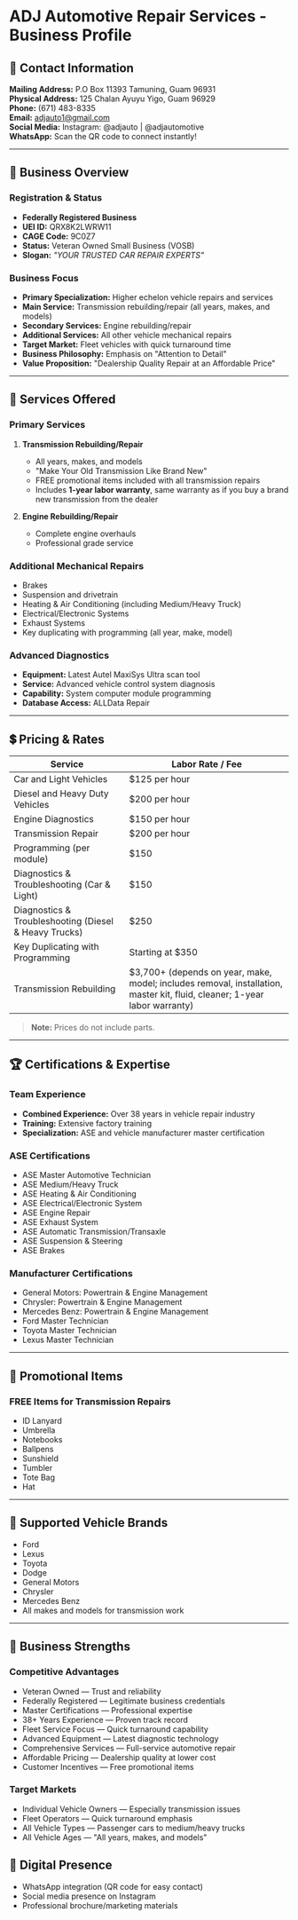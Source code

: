 # ADJ Automotive Repair Services - Business Profile

## 📍 Contact Information

**Mailing Address:** P.O Box 11393 Tamuning, Guam 96931  
**Physical Address:** 125 Chalan Ayuyu Yigo, Guam 96929  
**Phone:** (671) 483-8335  
**Email:** adjauto1@gmail.com  
**Social Media:** Instagram: @adjauto | @adjautomotive  
**WhatsApp:** Scan the QR code to connect instantly!

---

## 🏢 Business Overview

### Registration & Status
- **Federally Registered Business**
- **UEI ID:** QRX8K2LWRW11
- **CAGE Code:** 9C0Z7
- **Status:** Veteran Owned Small Business (VOSB)
- **Slogan:** *"YOUR TRUSTED CAR REPAIR EXPERTS"*

### Business Focus
- **Primary Specialization:** Higher echelon vehicle repairs and services
- **Main Service:** Transmission rebuilding/repair (all years, makes, and models)
- **Secondary Services:** Engine rebuilding/repair
- **Additional Services:** All other vehicle mechanical repairs
- **Target Market:** Fleet vehicles with quick turnaround time
- **Business Philosophy:** Emphasis on "Attention to Detail"
- **Value Proposition:** "Dealership Quality Repair at an Affordable Price"

---

## 🔧 Services Offered

### Primary Services
1. **Transmission Rebuilding/Repair**
   - All years, makes, and models
   - "Make Your Old Transmission Like Brand New"
   - FREE promotional items included with all transmission repairs
   - Includes **1-year labor warranty**, same warranty as if you buy a brand new transmission from the dealer

2. **Engine Rebuilding/Repair**
   - Complete engine overhauls
   - Professional grade service

### Additional Mechanical Repairs
- Brakes
- Suspension and drivetrain
- Heating & Air Conditioning (including Medium/Heavy Truck)
- Electrical/Electronic Systems
- Exhaust Systems
- Key duplicating with programming (all year, make, model)

### Advanced Diagnostics
- **Equipment:** Latest Autel MaxiSys Ultra scan tool
- **Service:** Advanced vehicle control system diagnosis
- **Capability:** System computer module programming
- **Database Access:** ALLData Repair

---

## 💲 Pricing & Rates

| Service | Labor Rate / Fee |
|------------------------------|------------------------------|
| Car and Light Vehicles | $125 per hour |
| Diesel and Heavy Duty Vehicles | $200 per hour |
| Engine Diagnostics | $150 per hour |
| Transmission Repair | $200 per hour |
| Programming (per module) | $150 |
| Diagnostics & Troubleshooting (Car & Light) | $150 |
| Diagnostics & Troubleshooting (Diesel & Heavy Trucks) | $250 |
| Key Duplicating with Programming | Starting at $350 |
| Transmission Rebuilding | $3,700+ (depends on year, make, model; includes removal, installation, master kit, fluid, cleaner; 1-year labor warranty) |

> **Note:** Prices do not include parts.

---

## 🏆 Certifications & Expertise

### Team Experience
- **Combined Experience:** Over 38 years in vehicle repair industry
- **Training:** Extensive factory training
- **Specialization:** ASE and vehicle manufacturer master certification

### ASE Certifications
- ASE Master Automotive Technician
- ASE Medium/Heavy Truck
- ASE Heating & Air Conditioning
- ASE Electrical/Electronic System
- ASE Engine Repair
- ASE Exhaust System
- ASE Automatic Transmission/Transaxle
- ASE Suspension & Steering
- ASE Brakes

### Manufacturer Certifications
- General Motors: Powertrain & Engine Management
- Chrysler: Powertrain & Engine Management
- Mercedes Benz: Powertrain & Engine Management
- Ford Master Technician
- Toyota Master Technician
- Lexus Master Technician

---

## 🎁 Promotional Items

### FREE Items for Transmission Repairs
- ID Lanyard
- Umbrella
- Notebooks
- Ballpens
- Sunshield
- Tumbler
- Tote Bag
- Hat

---

## 🚗 Supported Vehicle Brands

- Ford
- Lexus
- Toyota
- Dodge
- General Motors
- Chrysler
- Mercedes Benz
- All makes and models for transmission work

---

## 💼 Business Strengths

### Competitive Advantages
- Veteran Owned — Trust and reliability
- Federally Registered — Legitimate business credentials
- Master Certifications — Professional expertise
- 38+ Years Experience — Proven track record
- Fleet Service Focus — Quick turnaround capability
- Advanced Equipment — Latest diagnostic technology
- Comprehensive Services — Full-service automotive repair
- Affordable Pricing — Dealership quality at lower cost
- Customer Incentives — Free promotional items

### Target Markets
- Individual Vehicle Owners — Especially transmission issues
- Fleet Operators — Quick turnaround emphasis
- All Vehicle Types — Passenger cars to medium/heavy trucks
- All Vehicle Ages — "All years, makes, and models"

## 📱 Digital Presence

- WhatsApp integration (QR code for easy contact)
- Social media presence on Instagram
- Professional brochure/marketing materials

